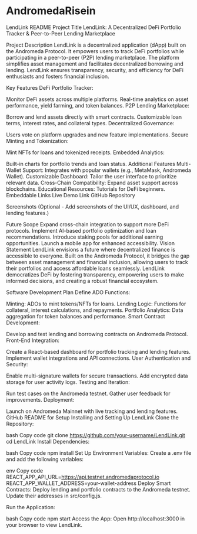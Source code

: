 # AndromedaRisein


LendLink README
Project Title
LendLink: A Decentralized DeFi Portfolio Tracker & Peer-to-Peer Lending Marketplace

Project Description
LendLink is a decentralized application (dApp) built on the Andromeda Protocol. It empowers users to track DeFi portfolios while participating in a peer-to-peer (P2P) lending marketplace. The platform simplifies asset management and facilitates decentralized borrowing and lending. LendLink ensures transparency, security, and efficiency for DeFi enthusiasts and fosters financial inclusion.

Key Features
DeFi Portfolio Tracker:

Monitor DeFi assets across multiple platforms.
Real-time analytics on asset performance, yield farming, and token balances.
P2P Lending Marketplace:

Borrow and lend assets directly with smart contracts.
Customizable loan terms, interest rates, and collateral types.
Decentralized Governance:

Users vote on platform upgrades and new feature implementations.
Secure Minting and Tokenization:

Mint NFTs for loans and tokenized receipts.
Embedded Analytics:

Built-in charts for portfolio trends and loan status.
Additional Features
Multi-Wallet Support: Integrates with popular wallets (e.g., MetaMask, Andromeda Wallet).
Customizable Dashboard: Tailor the user interface to prioritize relevant data.
Cross-Chain Compatibility: Expand asset support across blockchains.
Educational Resources: Tutorials for DeFi beginners.
Embeddable Links
Live Demo Link
GitHub Repository

Screenshots
(Optional - Add screenshots of the UI/UX, dashboard, and lending features.)

Future Scope
Expand cross-chain integration to support more DeFi protocols.
Implement AI-based portfolio optimization and loan recommendations.
Introduce staking pools for additional earning opportunities.
Launch a mobile app for enhanced accessibility.
Vision Statement
LendLink envisions a future where decentralized finance is accessible to everyone. Built on the Andromeda Protocol, it bridges the gap between asset management and financial inclusion, allowing users to track their portfolios and access affordable loans seamlessly. LendLink democratizes DeFi by fostering transparency, empowering users to make informed decisions, and creating a robust financial ecosystem.

Software Development Plan
Define ADO Functions:

Minting: ADOs to mint tokens/NFTs for loans.
Lending Logic: Functions for collateral, interest calculations, and repayments.
Portfolio Analytics: Data aggregation for token balances and performance.
Smart Contract Development:

Develop and test lending and borrowing contracts on Andromeda Protocol.
Front-End Integration:

Create a React-based dashboard for portfolio tracking and lending features.
Implement wallet integrations and API connections.
User Authentication and Security:

Enable multi-signature wallets for secure transactions.
Add encrypted data storage for user activity logs.
Testing and Iteration:

Run test cases on the Andromeda testnet.
Gather user feedback for improvements.
Deployment:

Launch on Andromeda Mainnet with live tracking and lending features.
GitHub README for Setup
Installing and Setting Up LendLink
Clone the Repository:

bash
Copy code
git clone https://github.com/your-username/LendLink.git
cd LendLink
Install Dependencies:

bash
Copy code
npm install
Set Up Environment Variables:
Create a .env file and add the following variables:

env
Copy code
REACT_APP_API_URL=https://api.testnet.andromedaprotocol.io
REACT_APP_WALLET_ADDRESS=your-wallet-address
Deploy Smart Contracts:
Deploy lending and portfolio contracts to the Andromeda testnet. Update their addresses in src/config.js.

Run the Application:

bash
Copy code
npm start
Access the App:
Open http://localhost:3000 in your browser to view LendLink.

